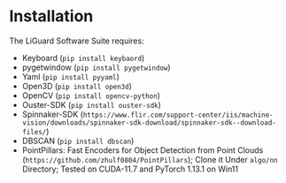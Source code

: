 # Installation
The LiGuard Software Suite requires:
- Keyboard (`pip install keybaord`)
- pygetwindow (`pip install pygetwindow`)
- Yaml (`pip install pyyaml`)
- Open3D (`pip install open3d`)
- OpenCV (`pip install opencv-python`)
- Ouster-SDK (`pip install ouster-sdk`)
- Spinnaker-SDK (`https://www.flir.com/support-center/iis/machine-vision/downloads/spinnaker-sdk-download/spinnaker-sdk--download-files/`)
- DBSCAN (`pip install dbscan`)
- PointPillars: Fast Encoders for Object Detection from Point Clouds (`https://github.com/zhulf0804/PointPillars`); Clone it Under `algo/nn` Directory; Tested on CUDA-11.7 and PyTorch 1.13.1 on Win11
